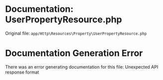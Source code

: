 # Documentation: UserPropertyResource.php

Original file: `app/Http\Resources\Property\UserPropertyResource.php`

# Documentation Generation Error

There was an error generating documentation for this file: Unexpected API response format